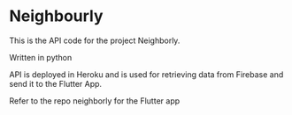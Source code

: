 # Neighbourly

This is the API code for the project Neighborly.

Written in python

API is deployed in Heroku and is used for retrieving data from Firebase and send it to the  Flutter App.

Refer to the repo neighborly for the Flutter app
